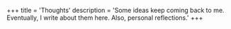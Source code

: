 +++
title = 'Thoughts'
description = 'Some ideas keep coming back to me. Eventually, I write about them here. Also, personal reflections.'
+++
